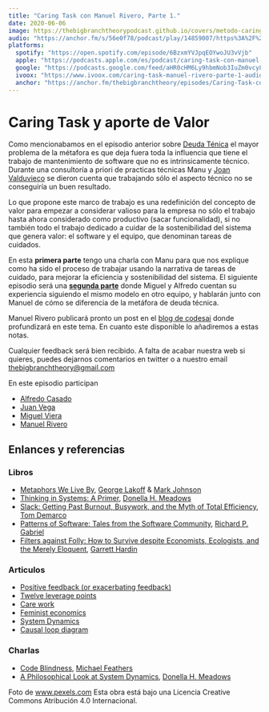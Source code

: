 ```yaml
---
title: "Caring Task con Manuel Rivero, Parte 1."
date: 2020-06-06
image: https://thebigbranchtheorypodcast.github.io/covers/metodo-caring.jpg
audio: "https://anchor.fm/s/56e0f78/podcast/play/14859007/https%3A%2F%2Fd3ctxlq1ktw2nl.cloudfront.net%2Fproduction%2F2020-5-7%2F80239466-44100-2-dcc43f4ff72bb.mp3"
platforms:
  spotify: "https://open.spotify.com/episode/6BzxmYVJpqEOYwoJU3vVjb"
  apple: "https://podcasts.apple.com/es/podcast/caring-task-con-manuel-rivero-parte-1/id1511403790?i=1000477399766"
  google: "https://podcasts.google.com/feed/aHR0cHM6Ly9hbmNob3IuZm0vcy81NmUwZjc4L3BvZGNhc3QvcnNz/episode/MjgzMTMzMTUtMTBhMC00MjU4LTgyMjctMDBmMzIxOTQzOTYx?ved=0CAcQ38oDahcKEwigx6Gc8vbpAhUAAAAAHQAAAAAQAQ"
  ivoox: "https://www.ivoox.com/caring-task-manuel-rivero-parte-1-audios-mp3_rf_51916673_1.html"
  anchor: "https://anchor.fm/thebigbranchtheory/episodes/Caring-Task-con-Manuel-Rivero--Parte-1-ef3v9v"
---
```


# Caring Task y aporte de Valor

Como mencionabamos en el episodio anterior sobre [Deuda Ténica](/post/deuda-técnica/) el mayor problema de la métafora es que deja fuera toda la influencia que tiene el trabajo de mantenimiento de software que no es intrinsicamente técnico. Durante una consultoría a priori de practicas técnicas Manu y [Joan Valduvieco](https://twitter.com/jvalduvieco) se dieron cuenta que trabajando sólo el aspecto técnico no se conseguiría un buen resultado.

Lo que propone este marco de trabajo es una redefinición del concepto de valor para empezar a considerar valioso para la empresa no sólo el trabajo hasta ahora considerado como productivo (sacar funcionalidad), si no también todo el trabajo dedicado a cuidar de la sostenibilidad del sistema que genera valor:  el software y el equipo, que denominan tareas de cuidados.

En esta **primera parte** tengo una charla con Manu para que nos explique como ha sido el proceso de trabajar usando la narrativa de tareas de cuidado, para mejorar la eficiencia y sostenibilidad del sistema. El siguiente episodio será una **[segunda parte](/post/caring-task-deuda-tecnica-manuel-rivero-parte-2/)** donde Miguel y Alfredo cuentan su experiencia siguiendo el mismo modelo en otro equipo, y hablarán junto con Manuel de cómo se diferencia de la metáfora de deuda técnica. 

Manuel Rivero publicará pronto  un post en el [blog de codesai](https://codesai.com) donde profundizará en este tema. En cuanto este disponible lo añadiremos a estas notas.

Cualquier feedback será bien recibido. A falta de acabar nuestra web si quieres, puedes dejarnos comentarios en twitter o a nuestro email thebigbranchtheory@gmail.com

En este episodio participan

- [Alfredo Casado](https://twitter.com/AlfredoCasado)
- [Juan Vega](https://twitter.com/juandvegarguez)
- [Miguel Viera](https://twitter.com/mangelviera)
- [Manuel Rivero](https://twitter.com/trikitrok)

## Enlances y referencias

### Libros

- [Metaphors We Live By](https://www.goodreads.com/book/show/34459.Metaphors_We_Live_By), [George Lakoff](https://en.wikipedia.org/wiki/George_Lakoff) & [Mark Johnson](https://en.wikipedia.org/wiki/Mark_Johnson_(philosopher))
- [Thinking in Systems: A Primer](https://www.goodreads.com/book/show/3828902-thinking-in-systems),
[Donella H. Meadows](https://en.wikipedia.org/wiki/Donella_Meadows)
- [Slack: Getting Past Burnout, Busywork, and the Myth of Total Efficiency](https://www.goodreads.com/book/show/123715.Slack), [Tom Demarco](https://en.wikipedia.org/wiki/Tom_DeMarco)
- [Patterns of Software: Tales from the Software Community](https://www.dreamsongs.com/Files/PatternsOfSoftware.pdf), [Richard P. Gabriel](https://en.wikipedia.org/wiki/Richard_P._Gabriel)
- [Filters against Folly: How to Survive despite Economists, Ecologists, and the Merely Eloquent](https://www.goodreads.com/book/show/144724.Filters_against_Folly), [Garrett Hardin](https://en.wikipedia.org/wiki/Garrett_Hardin)

### Articulos

- [Positive feedback (or exacerbating feedback)](https://en.wikipedia.org/wiki/Positive_feedback)
- [Twelve leverage points](https://en.wikipedia.org/wiki/Twelve_leverage_points)
- [Care work](https://en.wikipedia.org/wiki/Care_work)
- [Feminist economics](https://en.wikipedia.org/wiki/Feminist_economics)
- [System Dynamics](https://en.wikipedia.org/wiki/System_dynamics)
- [Causal loop diagram](https://en.wikipedia.org/wiki/Causal_loop_diagram)

### Charlas

- [Code Blindness](https://www.youtube.com/watch?v=B31QrNFyRyc), [Michael Feathers](https://twitter.com/mfeathers)
- [A Philosophical Look at System Dynamics](https://www.youtube.com/watch?v=XL_lOoomRTA), [Donella H. Meadows](https://en.wikipedia.org/wiki/Donella_Meadows)

Foto de www.pexels.com
Esta obra está bajo una Licencia Creative Commons Atribución 4.0 Internacional.